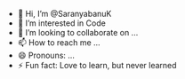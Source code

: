 - 👋 Hi, I’m @SaranyabanuK
- 👀 I’m interested in Code
- 💞️ I’m looking to collaborate on ...
- 📫 How to reach me ...
- 😄 Pronouns: ...
- ⚡ Fun fact: Love to learn, but never learned

<!---
SaranyabanuK/SaranyabanuK is a ✨ special ✨ repository because its `README.md` (this file) appears on your GitHub profile.
You can click the Preview link to take a look at your changes.
--->

